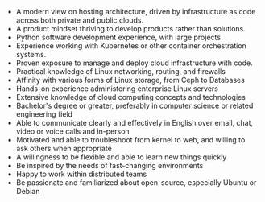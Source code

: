 - A modern view on hosting architecture, driven by infrastructure as code across both private and public clouds.
- A product mindset thriving to develop products rather than solutions.
- Python software development experience, with large projects
- Experience working with Kubernetes or other container orchestration systems.
- Proven exposure to manage and deploy cloud infrastructure with code.  
- Practical knowledge of Linux networking, routing, and firewalls
- Affinity with various forms of Linux storage, from Ceph to Databases
- Hands-on experience administering enterprise Linux servers
- Extensive knowledge of cloud computing concepts and technologies
- Bachelor's degree or greater, preferably in computer science or related engineering field
- Able to communicate clearly and effectively in English over email, chat, video or voice calls and in-person
- Motivated and able to troubleshoot from kernel to web, and willing to ask others when appropriate
- A willingness to be flexible and able to learn new things quickly
- Be inspired by the needs of fast-changing environments
- Happy to work within distributed teams
- Be passionate and familiarized about open-source, especially Ubuntu or Debian
